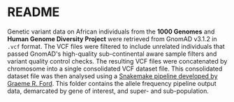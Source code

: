 # README

Genetic variant data on African individuals from the __1000 Genomes__ and __Human Genome Diversity Project__ were retrieved from GnomAD v3.1.2 in `.vcf` format. The VCF files were filtered to include unrelated individuals that passed GnomAD's high-quality sub-continental aware sample filters and variant quality control checks. The resulting VCF files were concatenated by chromosome into a single consolidated VCF dataset file. This consolidated dataset file was then analysed using a [Snakemake pipeline developed by Graeme R. Ford](https://github.com/Tuks-ICMM/Pharmacogenetic-Analysis-Pipeline). This folder contains the allele frequency pipeline output data, demarcated by gene of interest, and super- and sub-population. 